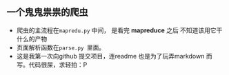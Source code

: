 ## 一个鬼鬼祟祟的爬虫
 - 爬虫的主流程在<code>mapredu.py</code> 中间，
是看完 **mapreduce** 之后 不知道该用它干什么的产物
 - 页面解析函数在<code>parse.py </code>里面。
 - 这是我第一次向github 提交项目，连readme 也是为了玩弄markdown 而写。代码很屎，求轻拍：P
